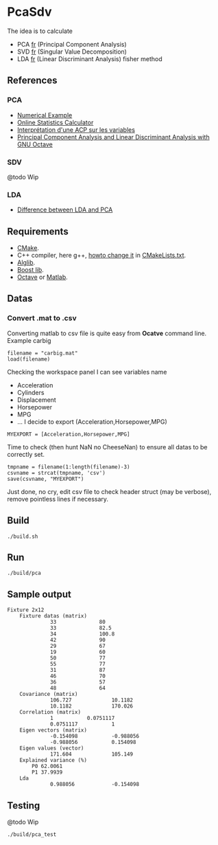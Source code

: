 # PcaSdv

The idea is to calculate 

* PCA [fr](https://fr.wikipedia.org/wiki/Analyse_en_composantes_principales) (Principal Component Analysis) 
* SVD [fr](https://fr.wikipedia.org/wiki/D%C3%A9composition_en_valeurs_singuli%C3%A8res) (Singular Value Decomposition) 
* LDA [fr](https://fr.wikipedia.org/wiki/Analyse_discriminante_lin%C3%A9aire) (Linear Discriminant Analysis) fisher method

## References

### PCA

 * [Numerical Example](https://www.itl.nist.gov/div898/handbook/pmc/section5/pmc552.htm)
 * [Online Statistics Calculator](https://datatab.net/statistics-calculator/factor-analysis)
 * [Interprétation d'une ACP sur les variables](http://www.jybaudot.fr/Analdonnees/acpvarres.html)
 * [Principal Component Analysis and Linear Discriminant Analysis with GNU Octave](https://www.bytefish.de/blog/pca_lda_with_gnu_octave.html)


### SDV
@todo Wip

### LDA

 * [Difference between LDA and PCA](https://sebastianraschka.com/faq/docs/lda-vs-pca.html)

## Requirements

* [CMake](https://cmake.org/). 
* C++ compiler, here g++, [howto change it](https://stackoverflow.com/questions/45933732/how-to-specify-a-compiler-in-cmake) in [CMakeLists.txt](CMakeLists.txt). 
* [Alglib](https://www.alglib.net). 
* [Boost lib](https://www.boost.org/). 
* [Octave](https://www.gnu.org/software/octave/) or [Matlab](https://mathworks.com/products/matlab.html).


## Datas

### Convert .mat to .csv
Converting matlab to csv file is quite easy from **Ocatve** command line.  
Example carbig  
```
filename = "carbig.mat"
load(filename)
```
Checking the workspace panel I can see variables name
* Acceleration
* Cylinders
* Displacement
* Horsepower
* MPG
* ...
I decide to export (Acceleration,Horsepower,MPG)  
```
MYEXPORT = [Acceleration,Horsepower,MPG]
```
Time to check (then hunt NaN no CheeseNan) to ensure all datas to be correctly set.  
```
tmpname = filename(1:length(filename)-3)
csvname = strcat(tmpname, 'csv')
save(csvname, "MYEXPORT")
```
Just done, no cry, edit csv file to check header struct (may be verbose), remove pointless lines if necessary.  

## Build

```
./build.sh
```

## Run

```
./build/pca
```

## Sample output
```
Fixture 2x12
	Fixture datas (matrix)
	          33	          80
	          33	          82.5
	          34	          100.8
	          42	          90
	          29	          67
	          19	          60
	          50	          77
	          55	          77
	          31	          87
	          46	          70
	          36	          57
	          48	          64
	Covariance (matrix)
	          106.727	          10.1182
	          10.1182	          170.026
	Correlation (matrix)
	          1	          0.0751117
	          0.0751117	          1
	Eigen vectors (matrix)
	          -0.154098	          -0.988056
	          -0.988056	          0.154098
	Eigen values (vector)
	          171.604	          105.149
	Explained variance (%)
		P0 62.0061
		P1 37.9939
	Lda
	          0.988056	          -0.154098

```
## Testing

@todo Wip

```
./build/pca_test
```
